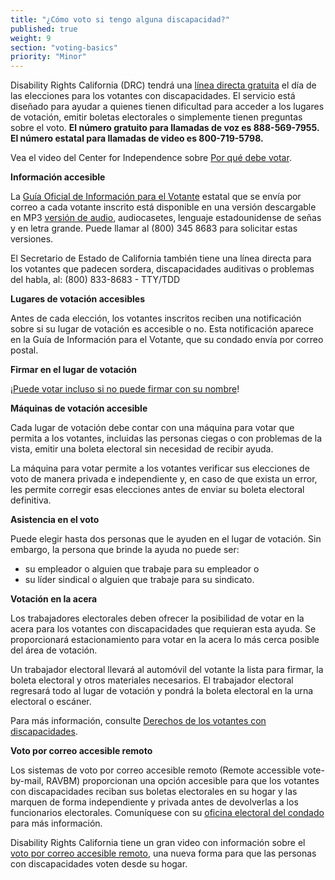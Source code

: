 ```yaml
---
title: "¿Cómo voto si tengo alguna discapacidad?"
published: true
weight: 9
section: "voting-basics"
priority: "Minor"
---
```


Disability Rights California (DRC) tendrá una [línea directa gratuita](https://drive.google.com/file/d/0B0h2E_kd8S-LY0VuMjIyMzlRR21tMEs3OVpMRjlxdTRBTF9B/view?usp=sharing) el día de las elecciones para los votantes con discapacidades. El servicio está diseñado para ayudar a quienes tienen dificultad para acceder a los lugares de votación, emitir boletas electorales o simplemente tienen preguntas sobre el voto. **El número gratuito para llamadas de voz es 888-569-7955. El número estatal para llamadas de video es 800-719-5798.**  

Vea el video del Center for Independence sobre [Por qué debe votar](https://www.youtube.com/watch?v=FIX1KFGIhvQ&t=2s).

**Información accesible**  

La [Guía Oficial de Información para el Votante](http://voterguide.sos.ca.gov/) estatal que se envía por correo a cada votante inscrito está disponible en una versión descargable en MP3 [versión de audio](http://www.sos.ca.gov/elections/voting-resources/voters-disabilities/), audiocasetes, lenguaje estadounidense de señas y en letra grande. Puede llamar al (800) 345 8683 para solicitar estas versiones. 

El Secretario de Estado de California también tiene una línea directa para los votantes que padecen sordera, discapacidades auditivas o problemas del habla, al: (800) 833-8683 - TTY/TDD  

**Lugares de votación accesibles**  

Antes de cada elección, los votantes inscritos reciben una notificación sobre si su lugar de votación es accesible o no. Esta notificación aparece en la Guía de Información para el Votante, que su condado envía por correo postal. 

**Firmar en el lugar de votación**  

¡[Puede votar incluso si no puede firmar con su nombre](http://www.disabilityrightsca.org/pubs/547301.pdf)! 

**Máquinas de votación accesible**  

Cada lugar de votación debe contar con una máquina para votar que permita a los votantes, incluidas las personas ciegas o con problemas de la vista, emitir una boleta electoral sin necesidad de recibir ayuda. 

La máquina para votar permite a los votantes verificar sus elecciones de voto de manera privada e independiente y, en caso de que exista un error, les permite corregir esas elecciones antes de enviar su boleta electoral definitiva. 

**Asistencia en el voto**  

Puede elegir hasta dos personas que le ayuden en el lugar de votación. Sin embargo, la persona que brinde la ayuda no puede ser:  
- su empleador o alguien que trabaje para su empleador o  
- su líder sindical o alguien que trabaje para su sindicato. 

**Votación en la acera**  

Los trabajadores electorales deben ofrecer la posibilidad de votar en la acera para los votantes con discapacidades que requieran esta ayuda. Se proporcionará estacionamiento para votar en la acera lo más cerca posible del área de votación. 

Un trabajador electoral llevará al automóvil del votante la lista para firmar, la boleta electoral y otros materiales necesarios.  El trabajador electoral regresará todo al lugar de votación y pondrá la boleta electoral en la urna electoral o escáner. 

Para más información, consulte [Derechos de los votantes con discapacidades](#menu-item-rights-of-voters-with-disabilities). 

**Voto por correo accesible remoto**  

Los sistemas de voto por correo accesible remoto (Remote accessible vote-by-mail, RAVBM) proporcionan una opción accesible para que los votantes con discapacidades reciban sus boletas electorales en su hogar y las marquen de forma independiente y privada antes de devolverlas a los funcionarios electorales. Comuníquese con su [oficina electoral del condado](#section-election-office-contact) para más información. 

Disability Rights California tiene un gran video con información sobre el [voto por correo accesible remoto](https://youtu.be/54-Xbg5Nbg4), una nueva forma para que las personas con discapacidades voten desde su hogar. 
 
